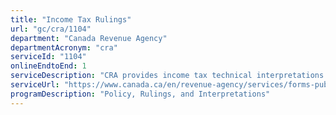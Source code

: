 ```yaml
---
title: "Income Tax Rulings"
url: "gc/cra/1104"
department: "Canada Revenue Agency"
departmentAcronym: "cra"
serviceId: "1104"
onlineEndtoEnd: 1
serviceDescription: "CRA provides income tax technical interpretations and advance income tax rulings upon request. A technical interpretation  provides the CRA's interpretation of specific provisions of federal income tax law for no fee. A Ruling is a written statement confirming how the CRA's interpretation of specific provisions of federal income tax law applies to a definite transaction or transactions that a taxpayer is contemplating. A fee is charged for a ruling."
serviceUrl: "https://www.canada.ca/en/revenue-agency/services/forms-publications/publications/ic70-6/ic70-6-advance-income-tax-rulings-and-technical-interpretations.html"
programDescription: "Policy, Rulings, and Interpretations"
---
```


